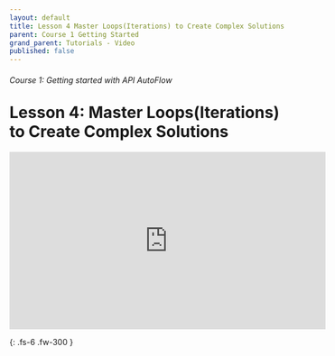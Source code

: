 ```yaml
---
layout: default
title: Lesson 4 Master Loops(Iterations) to Create Complex Solutions
parent: Course 1 Getting Started
grand_parent: Tutorials - Video
published: false
---
```

<h6>Course 1: Getting started with API AutoFlow</h6>
<h1 style="margin-top:0">Lesson 4: Master Loops(Iterations) to Create Complex Solutions</h1>


<iframe width="560" height="315" src="https://www.youtube.com/embed/IEZPFdZWvdU" title="YouTube video player" frameborder="0" allow="accelerometer; autoplay; clipboard-write; encrypted-media; gyroscope; picture-in-picture" allowfullscreen></iframe>


{: .fs-6 .fw-300 }
